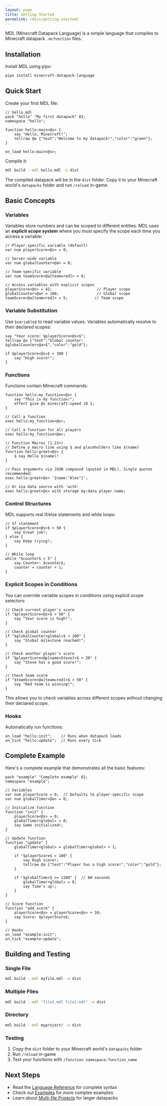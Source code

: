 ```yaml
---
layout: page
title: Getting Started
permalink: /docs/getting-started/
---
```


MDL (Minecraft Datapack Language) is a simple language that compiles to Minecraft datapack `.mcfunction` files.

## Installation

Install MDL using pipx:

```bash
pipx install minecraft-datapack-language
```

## Quick Start

Create your first MDL file:

```mdl
// hello.mdl
pack "hello" "My first datapack" 82;
namespace "hello";

function hello:main<@s> {
    say "Hello, Minecraft!";
    tellraw @a {"text":"Welcome to my datapack!","color":"green"};
}

on_load hello:main<@s>;
```

Compile it:

```bash
mdl build --mdl hello.mdl -o dist
```

The compiled datapack will be in the `dist` folder. Copy it to your Minecraft world's `datapacks` folder and run `/reload` in-game.

## Basic Concepts

### Variables

Variables store numbers and can be scoped to different entities. MDL uses an **explicit scope system** where you must specify the scope each time you access a variable:

```mdl
// Player-specific variable (default)
var num playerScore<@s> = 0;

// Server-wide variable
var num globalCounter<@a> = 0;

// Team-specific variable
var num teamScore<@a[team=red]> = 0;

// Access variables with explicit scopes
playerScore<@s> = 42;                    // Player scope
globalCounter<@a> = 100;                 // Global scope
teamScore<@a[team=red]> = 5;            // Team scope
```

### Variable Substitution

Use `$variable$` to read variable values. Variables automatically resolve to their declared scopes:

```mdl
say "Your score: $playerScore<@s>$";
tellraw @a {"text":"Global counter: $globalCounter<@a>$","color":"gold"};

if $playerScore<@s>$ > 100 {
    say "High score!";
}
```

### Functions

Functions contain Minecraft commands:

```mdl
function hello:my_function<@s> {
    say "This is my function!";
    effect give @s minecraft:speed 10 1;
}

// Call a function
exec hello:my_function<@s>;

// Call a function for all players
exec hello:my_function<@a>;

// Function Macros (1.21+)
// Define a macro line using $ and placeholders like $(name)
function hello:greet<@s> {
    $ say Hello $(name)!
}

// Pass arguments via JSON compound (quoted in MDL). Single quotes recommended:
exec hello:greet<@s> '{name:"Alex"}';

// Or via data source with 'with'
exec hello:greet<@s> with storage my:data player.name;
```

### Control Structures

MDL supports real if/else statements and while loops:

```mdl
// If statement
if $playerScore<@s>$ > 50 {
    say Great job!;
} else {
    say Keep trying!;
}

// While loop
while "$counter$ < 5" {
    say Counter: $counter$;
    counter = counter + 1;
}
```

### Explicit Scopes in Conditions

You can override variable scopes in conditions using explicit scope selectors:

```mdl
// Check current player's score
if "$playerScore<@s>$ > 50" {
    say "Your score is high!";
}

// Check global counter
if "$globalCounter<global>$ > 100" {
    say "Global milestone reached!";
}

// Check another player's score
if "$playerScore<@p[name=Steve]>$ > 20" {
    say "Steve has a good score!";
}

// Check team score
if "$teamScore<@a[team=red]>$ > 50" {
    say "Red team is winning!";
}
```

This allows you to check variables across different scopes without changing their declared scope.

### Hooks

Automatically run functions:

```mdl
on_load "hello:init";    // Runs when datapack loads
on_tick "hello:update";  // Runs every tick
```

## Complete Example

Here's a complete example that demonstrates all the basic features:

```mdl
pack "example" "Complete example" 82;
namespace "example";

// Variables
var num playerScore = 0;  // Defaults to player-specific scope
var num globalTimer<@a> = 0;

// Initialize function
function "init" {
    playerScore<@s> = 0;
    globalTimer<global> = 0;
    say Game initialized!;
}

// Update function
function "update" {
    globalTimer<global> = globalTimer<global> + 1;
    
    if "$playerScore$ > 100" {
        say High score!;
        tellraw @a {"text":"Player has a high score!","color":"gold"};
    }
    
    if "$globalTimer$ >= 1200" {  // 60 seconds
        globalTimer<global> = 0;
        say Time's up!;
    }
}

// Score function
function "add_score" {
    playerScore<@s> = playerScore<@s> + 10;
    say Score: $playerScore$;
}

// Hooks
on_load "example:init";
on_tick "example:update";
```

## Building and Testing

### Single File
```bash
mdl build --mdl myfile.mdl -o dist
```

### Multiple Files
```bash
mdl build --mdl "file1.mdl file2.mdl" -o dist
```

### Directory
```bash
mdl build --mdl myproject/ -o dist
```

### Testing
1. Copy the `dist` folder to your Minecraft world's `datapacks` folder
2. Run `/reload` in-game
3. Test your functions with `/function namespace:function_name`

## Next Steps

- Read the [Language Reference](language-reference.md) for complete syntax
- Check out [Examples](examples.md) for more complex examples
- Learn about [Multi-file Projects](multi-file-projects.md) for larger datapacks